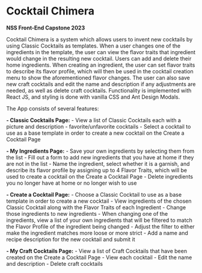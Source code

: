# Cocktail Chimera 
**NSS Front-End Capstone 2023**

Cocktail Chimera is a system which allows users to invent new cocktails by using Classic Cocktails as templates. When a user changes one of the ingredients in the template, the user can view the flavor traits that ingredient would change in the resulting new cocktail. Users can add and delete their home ingredients. When creating an ingredient, the user can set flavor traits to describe its flavor profile, which will then be used in the cocktail creation menu to show the aforementioned flavor changes. The user can also save new craft cocktails and edit the name and description if any adjustments are needed, as well as delete craft cocktails. Functionality is implemented with React JS, and styling is done with vanilla CSS and Ant Design Modals.

The App consists of several features:

**- Classic Cocktails Page:**
    - View a list of Classic Cocktails each with a picture and description
    - favorite/unfavorite cocktails
    - Select a cocktail to use as a base template in order to create a new cocktail on the Create a Cocktail Page
      
**- My Ingredients Page:**
    - Save your own ingredients by selecting them from the list
    - Fill out a form to add new ingredients that you have at home if they are not in the list
    - Name the ingredient, select whether it is a garnish, and describe its flavor profile by assigning up to 4 Flavor Traits, which will be used to create a cocktail on the Create a Cocktail Page
    - Delete ingredients you no longer have at home or no longer wish to use
    
**- Create a Cocktail Page:**
    - Choose a Classic Cocktail to use as a base template in order to create a new cocktail
    - View ingredients of the chosen Classic Cocktail along with the Flavor Traits of each Ingredient
    - Change those ingredients to new ingredients
    - When changing one of the ingredients, view a list of your own ingredients that will be filtered to match the Flavor Profile of the ingredient being changed
    - Adjust the filter to either make the ingredient matches more loose or more strict
    - Add a name and recipe description for the new cocktail and submit it 

**- My Craft Cocktails Page:**
    - View a list of Craft Cocktails that have been created on the Create a Cocktail Page
    - View each cocktail
    - Edit the name and description
    - Delete craft cocktails
